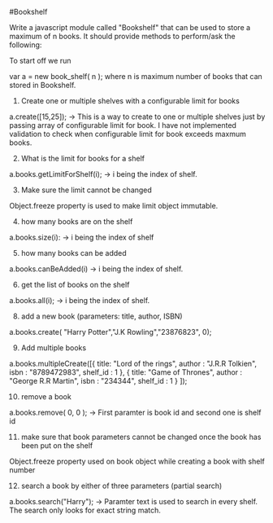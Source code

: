 #Bookshelf

Write a javascript module called "Bookshelf" that can be used to store a maximum of n books. It should provide methods to perform/ask the following:

To start off we run

var a = new book_shelf( n );  where n is maximum number of books that can stored in Bookshelf.

1. Create one or multiple shelves with a configurable limit for books

  a.create([15,25]); -> This is a way to create to one or multiple shelves just by passing array of configurable limit for book.
  I have not implemented validation to check when configurable limit for book exceeds maxmum books.
  
2. What is the limit for books for a shelf
  
  a.books.getLimitForShelf(i);  -> i being the index of shelf. 

3. Make sure the limit cannot be changed

  Object.freeze property is used to make limit object immutable.
  
4. how many books are on the shelf
  
  a.books.size(i): -> i being the index of shelf
  
5. how many books can be added

  a.books.canBeAdded(i) -> i being the index of shelf.

6. get the list of books on the shelf

  a.books.all(i); -> i being the index of shelf.

8. add a new book (parameters: title, author, ISBN)

  a.books.create( "Harry Potter","J.K Rowling","23876823", 0); 

9. Add multiple books

  a.books.multipleCreate([{ title: "Lord of the rings", author : "J.R.R Tolkien", isbn : "8789472983", shelf_id : 1 }, 
  { title: "Game of Thrones", author : "George R.R Martin", isbn : "234344", shelf_id : 1 } ]);

10. remove a book
  
  a.books.remove( 0, 0 ); -> First paramter is book id and second one is shelf id 

11. make sure that book parameters cannot be changed once the book has been put on the shelf
  
  Object.freeze property used on book object while creating a book with shelf number

12. search a book by either of three parameters (partial search)
  
  a.books.search("Harry"); -> Paramter text is used to search in every shelf. The search only looks for exact string match.
